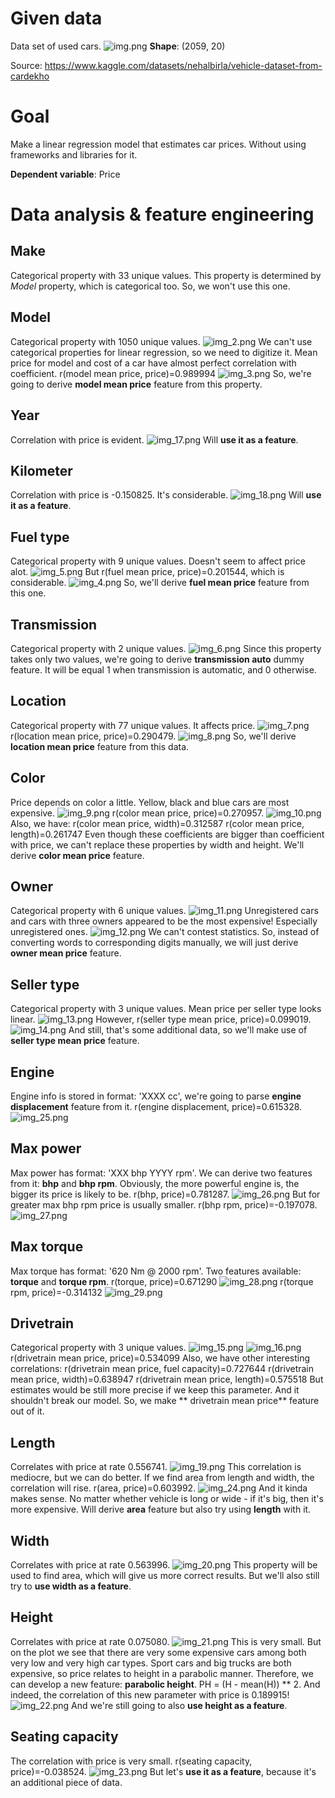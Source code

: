 # Given data

Data set of used cars.
![img.png](img.png)
**Shape**: (2059, 20)

Source:
https://www.kaggle.com/datasets/nehalbirla/vehicle-dataset-from-cardekho

# Goal

Make a linear regression model that estimates car prices. Without using frameworks and libraries for it.

**Dependent variable**: Price

# Data analysis & feature engineering

## Make

Categorical property with 33 unique values. This property is determined by _Model_ property, which is
categorical too. So, we won't use this one.

## Model

Categorical property with 1050 unique values.
![img_2.png](img_2.png)
We can't use categorical properties for linear regression, so we need to digitize it. Mean price for model and cost of a
car have almost perfect correlation with coefficient. r(model mean price, price)=0.989994
![img_3.png](img_3.png)
So, we're going to derive **model mean price** feature from this property.

## Year

Correlation with price is evident.
![img_17.png](img_17.png)
Will **use it as a feature**.

## Kilometer

Correlation with price is -0.150825. It's considerable.
![img_18.png](img_18.png)
Will **use it as a feature**.

## Fuel type

Categorical property with 9 unique values. Doesn't seem to affect price alot.
![img_5.png](img_5.png)
But r(fuel mean price, price)=0.201544, which is considerable.
![img_4.png](img_4.png)
So, we'll derive **fuel mean price** feature from this one.

## Transmission

Categorical property with 2 unique values.
![img_6.png](img_6.png)
Since this property takes only two values, we're going to derive **transmission auto** dummy feature. It will be equal 1 when
transmission is automatic, and 0 otherwise.

## Location

Categorical property with 77 unique values. It affects price.
![img_7.png](img_7.png)
r(location mean price, price)=0.290479.
![img_8.png](img_8.png)
So, we'll derive **location mean price** feature from this data.

## Color

Price depends on color a little. Yellow, black and blue cars are most expensive.
![img_9.png](img_9.png)
r(color mean price, price)=0.270957.
![img_10.png](img_10.png)
Also, we have:
r(color mean price, width)=0.312587
r(color mean price, length)=0.261747
Even though these coefficients are bigger than coefficient with price, we can't replace these properties by width and
height. We'll derive **color mean price** feature.

## Owner

Categorical property with 6 unique values.
![img_11.png](img_11.png)
Unregistered cars and cars with three owners appeared to be the most expensive! Especially unregistered ones.
![img_12.png](img_12.png)
We can't contest statistics. So, instead of converting words to corresponding digits manually, we will just derive
**owner mean price** feature.

## Seller type

Categorical property with 3 unique values. Mean price per seller type looks linear.
![img_13.png](img_13.png)
However, r(seller type mean price, price)=0.099019.
![img_14.png](img_14.png)
And still, that's some additional data, so we'll make use of **seller type mean price** feature.

## Engine

Engine info is stored in format: 'XXXX cc', we're going to parse **engine displacement** feature from it.
r(engine displacement, price)=0.615328.
![img_25.png](img_25.png)

## Max power

Max power has format: 'XXX bhp YYYY rpm'. We can derive two features from it: **bhp** and **bhp rpm**. Obviously, the
more powerful engine is, the bigger its price is likely to be. r(bhp, price)=0.781287.
![img_26.png](img_26.png)
But for greater max bhp rpm price is usually smaller. r(bhp rpm, price)=-0.197078.
![img_27.png](img_27.png)

## Max torque

Max torque has format: '620 Nm @ 2000 rpm'. Two features available: **torque** and **torque rpm**.
r(torque, price)=0.671290
![img_28.png](img_28.png)
r(torque rpm, price)=-0.314132
![img_29.png](img_29.png)

## Drivetrain

Categorical property with 3 unique values.
![img_15.png](img_15.png)
![img_16.png](img_16.png)
r(drivetrain mean price, price)=0.534099
Also, we have other interesting correlations:
r(drivetrain mean price, fuel capacity)=0.727644
r(drivetrain mean price, width)=0.638947
r(drivetrain mean price, length)=0.575518
But estimates would be still more precise if we keep this parameter. And it shouldn't break our model. So, we make **
drivetrain mean price** feature out of it.

## Length

Correlates with price at rate 0.556741.
![img_19.png](img_19.png)
This correlation is mediocre, but we can do better. If we find area from length and width, the correlation
will rise. r(area, price)=0.603992.
![img_24.png](img_24.png)
And it kinda makes sense. No matter whether vehicle is long or wide - if it's big, then it's more expensive.
Will derive **area** feature but also try using **length** with it.

## Width

Correlates with price at rate 0.563996.
![img_20.png](img_20.png)
This property will be used to find area, which will give us more correct results. But we'll also still try to **use
width as a feature**.

## Height

Correlates with price at rate 0.075080.
![img_21.png](img_21.png)
This is very small. But on the plot we see that there are very some expensive cars among both very low and very high car
types. Sport cars and big trucks are both expensive, so price relates to height in a parabolic manner. Therefore, we can
develop a new feature: **parabolic height**. PH = (H - mean(H)) ** 2. And indeed, the correlation of this new parameter
with price is 0.189915!
![img_22.png](img_22.png)
And we're still going to also **use height as a feature**.

## Seating capacity

The correlation with price is very small. r(seating capacity, price)=-0.038524.
![img_23.png](img_23.png)
But let's **use it as a feature**, because it's an additional piece of data.

